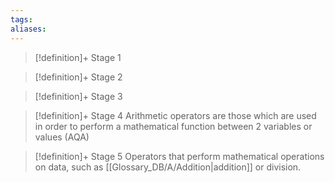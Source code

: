 ```yaml
---
tags:
aliases:
---
```


> [!definition]+ Stage 1
>

> [!definition]+ Stage 2
>

> [!definition]+ Stage 3
>

> [!definition]+ Stage 4
> Arithmetic operators are those which are used in order to perform a mathematical
function between 2 variables or values (AQA)

> [!definition]+ Stage 5
> Operators that perform mathematical operations on data, such as [[Glossary_DB/A/Addition|addition]] or division.


